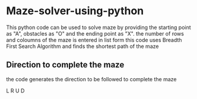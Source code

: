 # Maze-solver-using-python

This python code can be used to solve maze by providing the starting point as "A", obstacles as "O" and the ending point as "X".
the number of rows and coloumns of the maze is entered in list form
this code uses Breadth First Search Algorithm and finds the shortest path of the maze

## Direction to complete the maze

the code generates the direction to be followed to complete the maze 

L
R
U
D
